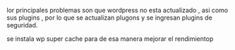lor principales problemas son que wordpress no esta actualizado , asi como sus plugins , por lo que  se actualizan plugons y se ingresan plugins de seguridad.

se instala wp super cache para de esa manera mejorar el rendimientop
